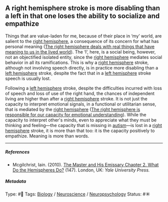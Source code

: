 ## A right hemisphere stroke is more disabling than a left in that one loses the ability to socialize and empathize

Things that are value-laden for me, because of their place in ‘my’ world, are salient to the [right hemisphere](Right%20hemisphere.md), a consequence of its concern for what has personal meaning ([The right hemisphere deals with real things that have meaning to us in the lived world](The%20right%20hemisphere%20deals%20with%20real%20things%20that%20have%20meaning%20to%20us%20in%20the%20lived%20world.md)). The ‘I’, here, is a social being, however, not an objectified isolated entity, since the [right hemisphere](Right%20hemisphere.md) mediates social behavior in all its ramifications. This is why a [right hemisphere](Right%20hemisphere.md) stroke, although not involving speech directly, is in practice more disabling than a [left hemisphere](Left%20hemisphere.md) stroke, despite the fact that in a [left hemisphere](Left%20hemisphere.md) stroke speech is usually lost. 

Following a [left hemisphere](Left%20hemisphere.md) stroke, despite the difficulties incurred with loss of speech and loss of use of the right hand, the chances of independent living are higher than after a [right hemisphere](Right%20hemisphere.md) stroke. It is not just the capacity to interpret emotional signals, in a functional or utilitarian sense, that is mediated by the [right hemisphere](Right%20hemisphere.md) ([The right hemisphere is responsible for our capacity for emotional understanding](The%20right%20hemisphere%20is%20responsible%20for%20our%20capacity%20for%20emotional%20understanding.md)). While the capacity to interpret other's minds, even to appreciate what they must be thinking and feeling—the capacity that is missing in [autism]()—is lost in a [right hemisphere](Right%20hemisphere.md) stroke, it is more than that too: it is the capacity positively to empathize. Meaning is more than words.

---

##### References

* Mcgilchrist, Iain. (2010). [The Master and His Emissary Chapter 2. What Do the Hemispheres Do?](The%20Master%20and%20His%20Emissary%20Chapter%202.%20What%20Do%20the%20Hemispheres%20Do%3F.md) (147). London, UK: *Yale University Press.*

##### Metadata

Type: #🔴 
Tags: [Biology]() / [Neuroscience](Neuroscience.md) / [Neuropsychology](Neuropsychology.md)
Status: #☀️ 
